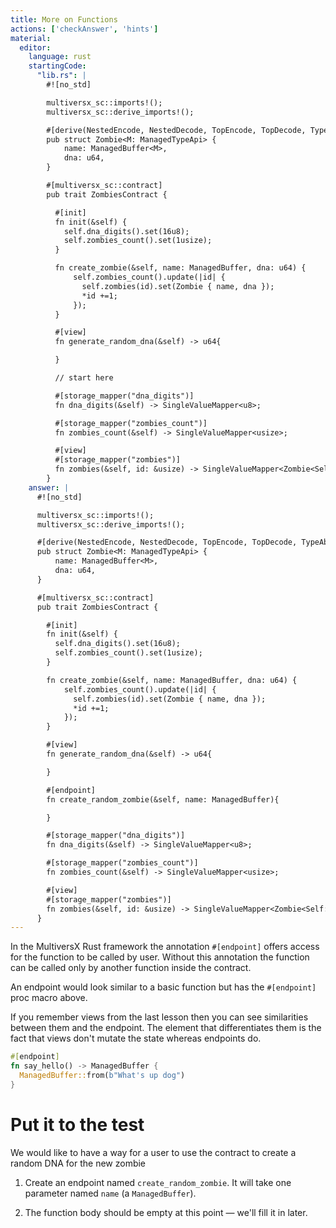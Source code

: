 ```yaml
---
title: More on Functions
actions: ['checkAnswer', 'hints']
material:
  editor:
    language: rust
    startingCode:
      "lib.rs": |
        #![no_std]

        multiversx_sc::imports!();
        multiversx_sc::derive_imports!();

        #[derive(NestedEncode, NestedDecode, TopEncode, TopDecode, TypeAbi)]
        pub struct Zombie<M: ManagedTypeApi> {
            name: ManagedBuffer<M>,
            dna: u64,
        }

        #[multiversx_sc::contract]
        pub trait ZombiesContract {

          #[init]
          fn init(&self) {
            self.dna_digits().set(16u8);
            self.zombies_count().set(1usize);
          }

          fn create_zombie(&self, name: ManagedBuffer, dna: u64) {
              self.zombies_count().update(|id| {
                self.zombies(id).set(Zombie { name, dna });
                *id +=1;
              });
          }

          #[view]
          fn generate_random_dna(&self) -> u64{

          }

          // start here

          #[storage_mapper("dna_digits")]
          fn dna_digits(&self) -> SingleValueMapper<u8>;

          #[storage_mapper("zombies_count")]
          fn zombies_count(&self) -> SingleValueMapper<usize>;

          #[view]
          #[storage_mapper("zombies")]
          fn zombies(&self, id: &usize) -> SingleValueMapper<Zombie<Self::Api>>;
        }
    answer: |
      #![no_std]

      multiversx_sc::imports!();
      multiversx_sc::derive_imports!();

      #[derive(NestedEncode, NestedDecode, TopEncode, TopDecode, TypeAbi)]
      pub struct Zombie<M: ManagedTypeApi> {
          name: ManagedBuffer<M>,
          dna: u64,
      }

      #[multiversx_sc::contract]
      pub trait ZombiesContract {

        #[init]
        fn init(&self) {
          self.dna_digits().set(16u8);
          self.zombies_count().set(1usize);
        }

        fn create_zombie(&self, name: ManagedBuffer, dna: u64) {
            self.zombies_count().update(|id| {
              self.zombies(id).set(Zombie { name, dna });
              *id +=1;
            });
        }

        #[view]
        fn generate_random_dna(&self) -> u64{

        }

        #[endpoint]
        fn create_random_zombie(&self, name: ManagedBuffer){

        }

        #[storage_mapper("dna_digits")]
        fn dna_digits(&self) -> SingleValueMapper<u8>;

        #[storage_mapper("zombies_count")]
        fn zombies_count(&self) -> SingleValueMapper<usize>;

        #[view]
        #[storage_mapper("zombies")]
        fn zombies(&self, id: &usize) -> SingleValueMapper<Zombie<Self::Api>>;
      }
---
```


In the MultiversX Rust framework the annotation `#[endpoint]` offers access for the function to be called by user. Without this annotation the function can be called only by another function inside the contract.

An endpoint would look similar to a basic function but has the `#[endpoint]` proc macro above.

If you remember views from the last lesson then you can see similarities between them and the endpoint. The element that differentiates them is the fact that views don't mutate the state whereas endpoints do.

```rust
#[endpoint]
fn say_hello() -> ManagedBuffer {
  ManagedBuffer::from(b"What's up dog")
}
```

# Put it to the test

We would like to have a way for a user to use the contract to create a random DNA for the new zombie

1. Create an endpoint named `create_random_zombie`. It will take one parameter named `name` (a `ManagedBuffer`).

2. The function body should be empty at this point — we'll fill it in later.
